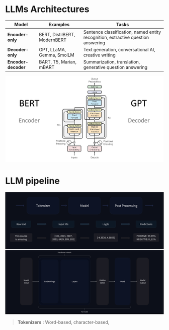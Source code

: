 
# LLMs Architectures  


Model | Examples |Tasks
|--|--|--|
**Encoder-only** | BERT, DistilBERT, ModernBERT | Sentence classification, named entity recognition, extractive question answering
**Decoder-only** | GPT, LLaMA, Gemma, SmolLM | Text generation, conversational AI, creative writing 
**Encoder-decoder** | BART, T5, Marian, mBART | Summarization, translation, generative question answering


![transformers_architecture](./pics/LLMs/transformers_architecture.png)
# LLM pipeline

![transformers_architecture](./pics/LLMs/full_nlp_pipeline-dark.svg)
![transformers_architecture](./pics/LLMs/transformer_and_head-dark.svg)

> **Tokenizers** : Word-based,  character-based, 

<!--stackedit_data:
eyJoaXN0b3J5IjpbLTE0ODExOTY5MTgsLTI3MzI1NjUwOSwtMT
k1MTE4Mjg0MiwtMTU4MTc4MDk3NiwxNTExODg4OTcxLDI5MTM2
MTQzNSw3MzA5OTgxMTZdfQ==
-->